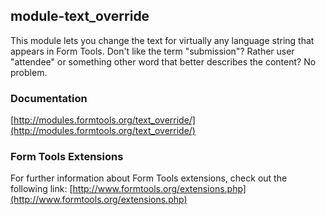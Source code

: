 ## module-text_override

This module lets you change the text for virtually any language string that appears in Form Tools. Don't like the term "submission"? Rather user "attendee" or something other word that better describes the content? No problem.

### Documentation

[http://modules.formtools.org/text_override/](http://modules.formtools.org/text_override/)

### Form Tools Extensions

For further information about Form Tools extensions, check out the following link:
[http://www.formtools.org/extensions.php](http://www.formtools.org/extensions.php)
